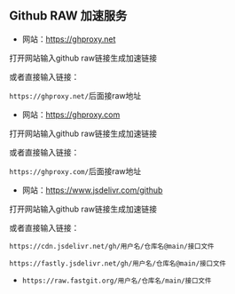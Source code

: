 ## Github RAW 加速服务 

- 网站：https://ghproxy.net

打开网站输入github raw链接生成加速链接

或者直接输入链接：

`https://ghproxy.net/`后面接raw地址



- 网站：https://ghproxy.com

打开网站输入github raw链接生成加速链接

或者直接输入链接：

`https://ghproxy.com/`后面接raw地址



- 网站：https://www.jsdelivr.com/github

打开网站输入github raw链接生成加速链接

或者直接输入链接：

`https://cdn.jsdelivr.net/gh/用户名/仓库名@main/接口文件`

`https://fastly.jsdelivr.net/gh/用户名/仓库名@main/接口文件`



- `https://raw.fastgit.org/用户名/仓库名/main/接口文件`

